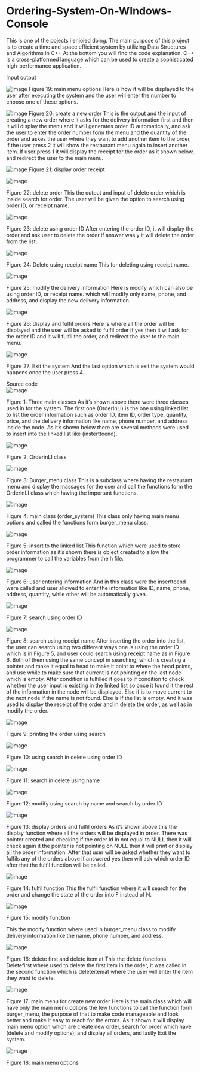 # Ordering-System-On-WIndows-Console
This is one of the pojects i enjoied doing. The main purpose of this project is to create a time and space efficient system by utilizing Data Structures and Algorithms in C++
At the bottom you will find the code explanation.
C++ is a cross-platformed language which can be used to create a sophisticated high-performance application. 


Input output
 
 
![image](https://user-images.githubusercontent.com/53852691/224862865-9e881d5a-1c4e-4d16-9e0b-670cb7905678.png)
Figure 19: main menu options
Here is how it will be displayed to the user after executing the system and the user will enter the number to choose one of these options.


 
![image](https://user-images.githubusercontent.com/53852691/224862916-2986f9cb-7973-4d98-b6d5-35160752bd40.png)
Figure 20: create a new order
This is the output and the input of creating a new order where it asks for the delivery information first and then it will display the menu and it will generates order ID automatically, and ask the user to enter the order number form the menu and the quantity of the order and askes the user where they want to add another item to the order, if the user press 2 it will show the restaurant menu again to insert another item. If user press 1 it will display the receipt for the order as it shown below, and redirect the user to the main menu.
 
 
![image](https://user-images.githubusercontent.com/53852691/224862932-91be3010-fb17-4ca2-b8a4-98d0afa5db6c.png)
Figure 21: display order receipt


![image](https://user-images.githubusercontent.com/53852691/224862948-b07e216e-9fc4-475a-a0ff-6b9161783afa.png)

Figure 22: delete order
This the output and input of delete order which is inside search for order. The user will be given the option to search using order ID, or receipt name.



 ![image](https://user-images.githubusercontent.com/53852691/224862963-d3c5e9d9-7e43-4d8c-8c8b-8509047e98d7.png)

Figure 23: delete using order ID
After entering the order ID, it will display the order and ask user to delete the order if answer was y it will delete the order from the list.
 
 
 ![image](https://user-images.githubusercontent.com/53852691/224862981-c1211b62-2093-4081-b887-74b0945b4aa0.png)

Figure 24: Delete using receipt name
This for deleting using receipt name.


![image](https://user-images.githubusercontent.com/53852691/224863002-90fe501e-9798-4bec-bfc9-ca7bbec26625.png)

Figure 25: modify the delivery information
Here is modify which can also be using order ID, or receipt name. which will modify only name, phone, and address, and display the new delivery information.


![image](https://user-images.githubusercontent.com/53852691/224863017-19b24166-0d82-4002-94f2-cb95ef550f2d.png)

Figure 26: display and fulfil orders
Here is where all the order will be displayed and the user will be asked to fulfil order if yes then it will ask for the order ID and it will fulfil the order, and redirect the user to the main menu.


 ![image](https://user-images.githubusercontent.com/53852691/224863025-7673742b-4fb2-4d0f-b7ef-5135ffb217fe.png)

Figure 27: Exit the system
And the last option which is exit the system would happens once the user press 4.









Source code   
 ![image](https://user-images.githubusercontent.com/53852691/224863702-f21fbd0c-f61a-4178-84f1-114fdcfbebf0.png)

Figure 1: Three main classes
As it’s shown above there were three classes used in for the system. The first one (OrderlnLi) is the one using linked list to list the order information such as order ID, item ID, order type, quantity, price, and the delivery information like name, phone number, and address inside the node. As it’s shown below there are several methods were used to insert into the linked list like (insterttoend). 
 
 
 ![image](https://user-images.githubusercontent.com/53852691/224863724-0bd5fc1b-e4ef-49d1-8d07-80c0e06be6e7.png)

Figure 2: OrderinLI class


![image](https://user-images.githubusercontent.com/53852691/224863749-ece51772-f5ea-4c66-8a69-ccfd628cc3ef.png)

Figure 3: Burger_menu class
This is a subclass where having the restaurant menu and display the massages for the user and call the functions form the OrderlnLI class which having the important functions.
 
 
 ![image](https://user-images.githubusercontent.com/53852691/224863771-8e52c993-1a30-4036-97d2-fd54678dd374.png)

Figure 4: main class (order_system)
This class only having main menu options and called the functions form burger_menu class.
  


 ![image](https://user-images.githubusercontent.com/53852691/224863793-379243fb-db46-4da6-9e6a-a3669b6608b1.png)

Figure 5: insert to the linked list
This function which were used to store order information as it’s shown there is object created to allow the programmer to call the variables from the h file. 
 
 
 ![image](https://user-images.githubusercontent.com/53852691/224863820-49f480b9-b279-49f2-9e01-d50319e5fe00.png)

Figure 6: user entering information
And in this class were the inserttoend were called and user allowed to enter the information like ID, name, phone, address, quantity, while other will be automatically given.


 
 ![image](https://user-images.githubusercontent.com/53852691/224863833-dfa93eb7-82e7-4b74-8b19-3a0e9516361b.png)

Figure 7: search using order ID
 
 
 
 ![image](https://user-images.githubusercontent.com/53852691/224863843-c1aa5b43-6fb2-4be6-841e-096434effb32.png)

Figure 8: search using receipt name
After inserting the order into the list, the user can search using two different ways one is using the order ID which is in Figure 5, and user could search using receipt name as in Figure 6. Both of them using the same concept in searching, which is creating a pointer and make it equal to head to make it point to where the head points, and use while to make sure that current is not pointing on the last node which is empty. After condition is fulfilled it goes to if condition to check whether the user input is existing in the linked list so once it found it the rest of the information in the node will be displayed. Else if is to move current to the next node if the name is not found. Else is if the list is empty. And it was used to display the receipt of the order and in delete the order, as well as in modify the order.
 
 
 ![image](https://user-images.githubusercontent.com/53852691/224863859-c8f9ad87-9b89-4654-a920-b998af03dacd.png)

Figure 9: printing the order using search
 
 
 ![image](https://user-images.githubusercontent.com/53852691/224863869-fa09f13e-9493-493e-a339-80631c2728a8.png)

Figure 10: using search in delete using order ID
 
 
 ![image](https://user-images.githubusercontent.com/53852691/224863882-a96396c4-2620-4632-aa51-7061a7a59fc5.png)

Figure 11: search in delete using name
 
 
 ![image](https://user-images.githubusercontent.com/53852691/224863891-08457135-d46c-4ea2-b76b-b36eafc60aab.png)

Figure 12: modify using search by name and search by order ID
 
 
 ![image](https://user-images.githubusercontent.com/53852691/224863906-f6b888b3-b0fb-4e41-9b29-e91d20b6779a.png)

Figure 13: display orders and fulfil orders
As it’s shown above this the display function where all the orders will be displayed in order. There was pointer created and checking if the order Id in not equal to NULL then it will check again it the pointer is not pointing on NULL then it will print or display all the order information. After that user will be asked whether they want to fulfils any of the orders above if answered yes then will ask which order ID after that the fulfil function will be called.
 
 
 ![image](https://user-images.githubusercontent.com/53852691/224863915-f808972a-93d0-40ef-b3f9-fdb4076e772a.png)

Figure 14: fulfil function
This the fulfil function where it will search for the order and change the state of the order into F instead of N.




 ![image](https://user-images.githubusercontent.com/53852691/224863926-94f40f22-df3f-456e-8f20-434eaa0cce0e.png)

Figure 15: modify function

This the modify function where used in burger_menu class to modify delivery information like the name, phone number, and address.
 
 
 ![image](https://user-images.githubusercontent.com/53852691/224863941-87cdbfe0-d2de-4f27-8fef-aa638d54fae7.png)

Figure 16: delete first and delete item at
This the delete functions. Deletefirst where used to delete the first item in the order, it was called in the second function which is deleteitemat where the user will enter the item they want to delete.


 ![image](https://user-images.githubusercontent.com/53852691/224863955-110d880a-6af3-4ee6-92d0-c32dd9f6c304.png)

Figure 17: main menu for create new order
Here is the main class which will have only the main menu options the few functions to call the function form burger_menu, the purpose of that to make code manageable and look better and make it easy to reach for the errors.
As it shown it will display main menu option which are create new order, search for order which have (delete and modify options), and display all orders, and lastly Exit the system.
 
 
 
 ![image](https://user-images.githubusercontent.com/53852691/224863965-b015bf08-1aba-43a9-b705-a1edb7155167.png)

Figure 18: main menu options


